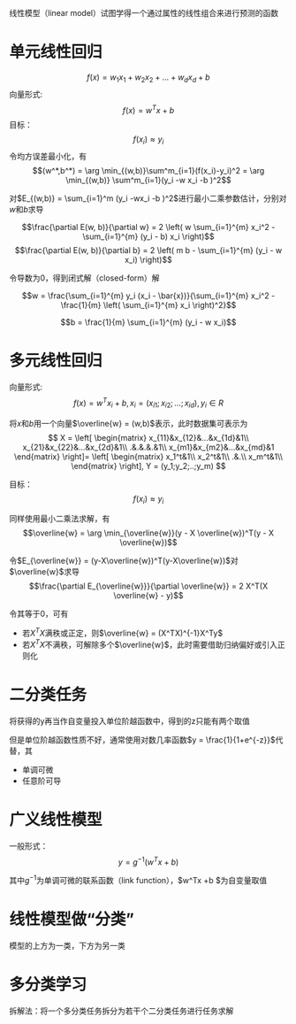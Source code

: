 线性模型（linear model）试图学得一个通过属性的线性组合来进行预测的函数

# 单元线性回归

$$f(x) = w_1x_1 + w_2x_2 + ... + w_dx_d + b$$
向量形式:
$$f(x) = w^Tx + b$$
目标：
$$f(x_i) \approx y_i $$
令均方误差最小化，有
$$(w^*,b^*) = \arg \min_{(w,b)}\sum^m_{i=1}(f(x_i)-y_i)^2 = \arg \min_{(w,b)} \sum^m_{i=1}(y_i -w x_i -b )^2$$

对$E_{(w,b)} = \sum_{i=1}^m (y_i -wx_i -b )^2$进行最小二乘参数估计，分别对$w$和$b$求导


$$\frac{\partial E(w, b)}{\partial w} = 2 \left( w \sum_{i=1}^{m} x_i^2 - \sum_{i=1}^{m} (y_i - b) x_i \right)$$
$$\frac{\partial E(w, b)}{\partial b} = 2 \left( m b - \sum_{i=1}^{m} (y_i - w x_i) \right)$$

令导数为0，得到闭式解（closed-form）解

$$w = \frac{\sum_{i=1}^{m} y_i (x_i - \bar{x})}{\sum_{i=1}^{m} x_i^2 - \frac{1}{m} \left( \sum_{i=1}^{m} x_i \right)^2}$$

$$b = \frac{1}{m} \sum_{i=1}^{m} (y_i - w x_i)$$



# 多元线性回归


向量形式:
$$f(x) = w^Tx_i + b,x_i = (x_{i1};x_{i2};...;x_{id}) , y_i \in R$$

将$x$和$b$用一个向量$\overline{w} = (w,b)$表示，此时数据集可表示为
$$
X = 
\left[
\begin{matrix}
x_{11}&x_{12}&...&x_{1d}&1\\
x_{21}&x_{22}&...&x_{2d}&1\\
.&.&.&.&1\\
x_{m1}&x_{m2}&...&x_{md}&1 
\end{matrix}
\right]=
\left[
\begin{matrix}
x_1^t&1\\
x_2^t&1\\
.&.\\
x_m^t&1\\
\end{matrix}
\right],
Y = (y_1;y_2;..;y_m)
$$

目标：
$$f(x_i) \approx y_i $$

同样使用最小二乘法求解，有
$$\overline{w} = \arg \min_{\overline{w}}(y - X \overline{w})^T(y - X \overline{w})$$

令$E_{\overline{w}} = (y-X\overline{w})^T(y-X\overline{w})$对$\overline{w}$求导
$$\frac{\partial E_{\overline{w}}}{\partial \overline{w}} = 2 X^T(X \overline{w} - y)$$

令其等于0，可有

- 若$X^TX$满秩或正定，则$\overline{w} = (X^TX)^{-1}X^Ty$
- 若$X^TX$不满秩，可解除多个$\overline{w}$，此时需要借助归纳偏好或引入正则化




# 二分类任务

将获得的y再当作自变量投入单位阶越函数中，得到的z只能有两个取值

但是单位阶越函数性质不好，通常使用对数几率函数$y = \frac{1}{1+e^{-z}}$代替，其
- 单调可微
- 任意阶可导



# 广义线性模型

一般形式：
$$y = g^{-1}(w^Tx +b )$$

其中$g^{-1}$为单调可微的联系函数（link function），$w^Tx +b $为自变量取值

# 线性模型做“分类”

模型的上方为一类，下方为另一类


# 多分类学习

拆解法：将一个多分类任务拆分为若干个二分类任务进行任务求解







